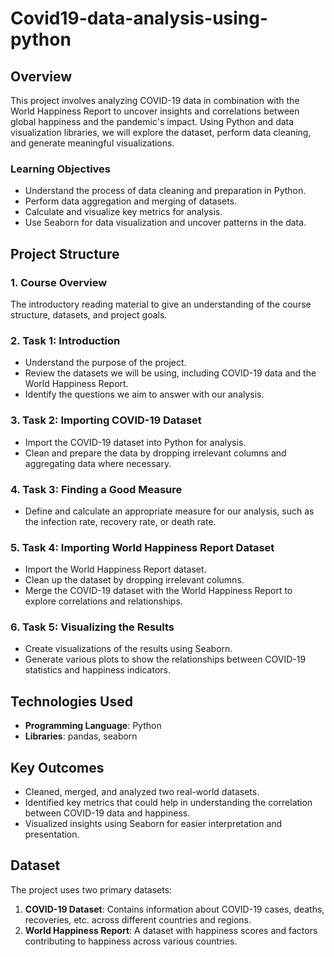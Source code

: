 # Covid19-data-analysis-using-python

## Overview  
This project involves analyzing COVID-19 data in combination with the World Happiness Report to uncover insights and correlations between global happiness and the pandemic's impact. Using Python and data visualization libraries, we will explore the dataset, perform data cleaning, and generate meaningful visualizations.

### Learning Objectives  
- Understand the process of data cleaning and preparation in Python.  
- Perform data aggregation and merging of datasets.  
- Calculate and visualize key metrics for analysis.  
- Use Seaborn for data visualization and uncover patterns in the data.

## Project Structure  

### 1. **Course Overview**  
The introductory reading material to give an understanding of the course structure, datasets, and project goals.  

### 2. **Task 1: Introduction**  
- Understand the purpose of the project.  
- Review the datasets we will be using, including COVID-19 data and the World Happiness Report.  
- Identify the questions we aim to answer with our analysis.

### 3. **Task 2: Importing COVID-19 Dataset**  
- Import the COVID-19 dataset into Python for analysis.  
- Clean and prepare the data by dropping irrelevant columns and aggregating data where necessary.  

### 4. **Task 3: Finding a Good Measure**  
- Define and calculate an appropriate measure for our analysis, such as the infection rate, recovery rate, or death rate.

### 5. **Task 4: Importing World Happiness Report Dataset**  
- Import the World Happiness Report dataset.  
- Clean up the dataset by dropping irrelevant columns.  
- Merge the COVID-19 dataset with the World Happiness Report to explore correlations and relationships.

### 6. **Task 5: Visualizing the Results**  
- Create visualizations of the results using Seaborn.  
- Generate various plots to show the relationships between COVID-19 statistics and happiness indicators.

## Technologies Used  
- **Programming Language**: Python  
- **Libraries**: pandas, seaborn  

## Key Outcomes  
- Cleaned, merged, and analyzed two real-world datasets.  
- Identified key metrics that could help in understanding the correlation between COVID-19 data and happiness.  
- Visualized insights using Seaborn for easier interpretation and presentation.

## Dataset  
The project uses two primary datasets:  
1. **COVID-19 Dataset**: Contains information about COVID-19 cases, deaths, recoveries, etc. across different countries and regions.  
2. **World Happiness Report**: A dataset with happiness scores and factors contributing to happiness across various countries.  

